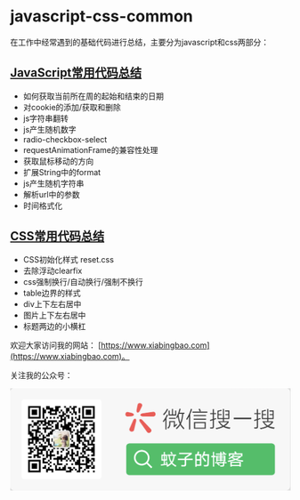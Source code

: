 # javascript-css-common

在工作中经常遇到的基础代码进行总结，主要分为javascript和css两部分：

## [JavaScript常用代码总结](./javascript/README.md)

- 如何获取当前所在周的起始和结束的日期
- 对cookie的添加/获取和删除
- js字符串翻转
- js产生随机数字
- radio-checkbox-select
- requestAnimationFrame的兼容性处理
- 获取鼠标移动的方向
- 扩展String中的format
- js产生随机字符串
- 解析url中的参数
- 时间格式化

## [CSS常用代码总结](./css/README.md)

- CSS初始化样式 reset.css
- 去除浮动clearfix
- css强制换行/自动换行/强制不换行
- table边界的样式
- div上下左右居中
- 图片上下左右居中
- 标题两边的小横杠

欢迎大家访问我的网站： [https://www.xiabingbao.com](https://www.xiabingbao.com)。

关注我的公众号：

![蚊子的博客公众号](./img/qrcode.png)
